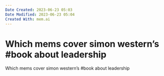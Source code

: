 ```yaml
---
Date Created: 2023-06-23 05:03
Date Modified: 2023-06-23 05:04
Created With: mem.ai
---
```


# Which mems cover simon western’s #book about leadership

Which mems cover simon western’s #book about leadership
